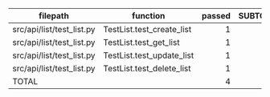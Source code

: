 |         filepath          |         function          | passed | SUBTOTAL |
| ------------------------- | ------------------------- | -----: | -------: |
| src/api/list/test_list.py | TestList.test_create_list |      1 |        1 |
| src/api/list/test_list.py | TestList.test_get_list    |      1 |        1 |
| src/api/list/test_list.py | TestList.test_update_list |      1 |        1 |
| src/api/list/test_list.py | TestList.test_delete_list |      1 |        1 |
| TOTAL                     |                           |      4 |        4 |
